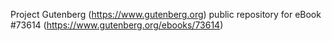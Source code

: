 Project Gutenberg (https://www.gutenberg.org) public repository for
eBook #73614 (https://www.gutenberg.org/ebooks/73614)
